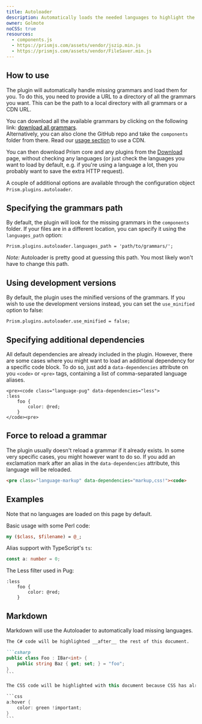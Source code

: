 ```yaml
---
title: Autoloader
description: Automatically loads the needed languages to highlight the code blocks.
owner: Golmote
noCSS: true
resources:
  - components.js
  - https://prismjs.com/assets/vendor/jszip.min.js
  - https://prismjs.com/assets/vendor/FileSaver.min.js
---
```


<style>
	.download-grammars {
		font: inherit;
		border: 0;
		padding: 0;
		margin: 0;
		background: none;
		text-decoration: underline;
		cursor: pointer;

		&.loading:after {
			content: " [Generating... " attr(data-progress) "%]";
		}
	}
</style>

<section class="language-javascript">

# How to use

The plugin will automatically handle missing grammars and load them for you. To do this, you need to provide a URL to a directory of all the grammars you want. This can be the path to a local directory with all grammars or a CDN URL.

You can download all the available grammars by clicking on the following link: <button class="download-grammars" type="button">download all grammars</button>.<br />
Alternatively, you can also clone the GitHub repo and take the `components` folder from there. Read our [usage section](https://prismjs.com/index.html#basic-usage-cdn) to use a CDN.

You can then download Prism core and any plugins from the [Download](https://prismjs.com/download.html) page, without checking any languages (or just check the languages you want to load by default, e.g. if you're using a language a lot, then you probably want to save the extra HTTP request).

A couple of additional options are available through the configuration object `Prism.plugins.autoloader`.

## Specifying the grammars path

By default, the plugin will look for the missing grammars in the `components` folder. If your files are in a different location, you can specify it using the `languages_path` option:

```
Prism.plugins.autoloader.languages_path = 'path/to/grammars/';
```

_Note:_ Autoloader is pretty good at guessing this path. You most likely won't have to change this path.

## Using development versions

By default, the plugin uses the minified versions of the grammars. If you wish to use the development versions instead, you can set the `use_minified` option to false:

```
Prism.plugins.autoloader.use_minified = false;
```

## Specifying additional dependencies

All default dependencies are already included in the plugin. However, there are some cases where you might want to load an additional dependency for a specific code block. To do so, just add a `data-dependencies` attribute on you `<code>` or `<pre>` tags, containing a list of comma-separated language aliases.

```markup
<pre><code class="language-pug" data-dependencies="less">
:less
	foo {
		color: @red;
	}
</code><pre>
```

## Force to reload a grammar

The plugin usually doesn't reload a grammar if it already exists. In some very specific cases, you might however want to do so. If you add an exclamation mark after an alias in the `data-dependencies` attribute, this language will be reloaded.

```html
<pre class="language-markup" data-dependencies="markup,css!"><code>
```

</section>

<section>

# Examples

Note that no languages are loaded on this page by default.

Basic usage with some Perl code:

```perl
my ($class, $filename) = @_;
```

Alias support with TypeScript's `ts`:

```ts
const a: number = 0;
```

The Less filter used in Pug:

```pug
:less
	foo {
		color: @red;
	}
```

# Markdown

Markdown will use the Autoloader to automatically load missing languages.

````markdown
The C# code will be highlighted __after__ the rest of this document.

```csharp
public class Foo : IBar<int> {
	public string Baz { get; set; } = "foo";
}
```

The CSS code will be highlighted with this document because CSS has already been loaded.

```css
a:hover {
	color: green !important;
}
```
````

</section>

<script defer>
	async function getZip (files, elt) {
		let process = async () => {
			elt.setAttribute('data-progress', Math.round((i / l) * 100));
			if (i < l) {
				await addFile(zip, files[i][0], files[i][1]);
				i++;
				await process();
			}
		};

		let zip = new JSZip();
		let l = files.length;
		let i = 0;

		await process();

		return zip;
	}

	async function addFile (zip, filename, filepath) {
		let contents = await getFileContents(filepath);
		zip.file(filename, contents);
	}

	async function getFileContents (filepath) {
		let response = await fetch(filepath);
		if (!response.ok) {
			throw new Error(`HTTP error! status: ${response.status}`);
		}
		return response.text();
	}

	document.querySelector('.download-grammars').addEventListener('click', async ({ target }) => {
		let btn = target;
		if (btn.classList.contains('loading')) {
			return;
		}
		btn.classList.add('loading');
		btn.setAttribute('data-progress', 0);

		let files = [];
		for (let id in components.languages) {
			if (id === 'meta') {
				continue;
			}
			let basepath =
				'https://dev.prismjs.com/' + components.languages.meta.path.replace(/\{id}/g, id);
			let basename = basepath.substring(basepath.lastIndexOf('/') + 1);
			files.push([basename + '.js', basepath + '.js']);
			files.push([basename + '.min.js', basepath + '.min.js']);
		}

		let zip = await getZip(files, btn);
		btn.classList.remove('loading');

		let blob = await zip.generateAsync({ type: 'blob' });
		saveAs(blob, 'prism-components.zip');
	});
</script>
